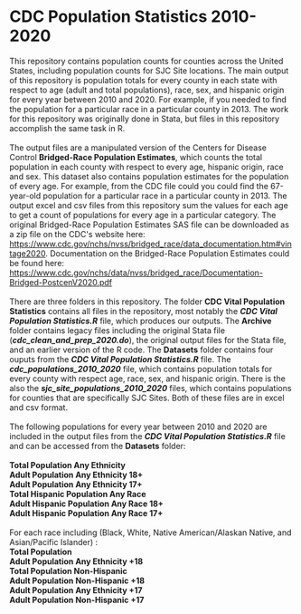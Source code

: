 # CDC Population Statistics 2010-2020

This repository contains population counts for counties across the United States, including population counts for SJC Site locations. The main output of this repository is population totals for every county in each state with respect to age (adult and total populations), race, sex, and hispanic origin for every year between 2010 and 2020. For example, if you needed to find the population for a particular race in a particular county in 2013. The work for this repository was originally done in Stata, but files in this repository accomplish the same task in R.<br/><br/>
The output files are a manipulated version of the Centers for Disease Control __Bridged-Race Population Estimates__, which counts the total population in each county with respect to every age, hispanic origin, race and sex. This dataset also contains population estimates for the population of every age. For example, from the CDC file could you could find the 67-year-old population for a particular race in a particular county in 2013. The output excel and csv files from this repository sum the values for each age to get a count of populations for every age in a particular category. The original Bridged-Race Population Estimates SAS file can be downloaded as a zip file on the CDC's website here: https://www.cdc.gov/nchs/nvss/bridged_race/data_documentation.htm#vintage2020. Documentation on the Bridged-Race Population Estimates could be found here: https://www.cdc.gov/nchs/data/nvss/bridged_race/Documentation-Bridged-PostcenV2020.pdf<br/><br/>
There are three folders in this repository. The folder __CDC Vital Population Statistics__ contains all files in the repository, most notably the ___CDC Vital Population Statistics.R___ file, which produces our outputs. The __Archive__ folder contains legacy files including the original Stata file (___cdc_clean_and_prep_2020.do___), the original output files for the Stata file, and an earlier version of the R code. The __Datasets__ folder contains four ouputs from the ___CDC Vital Population Statistics.R___ file. The ___cdc_populations_2010_2020___ file, which contains population totals for every county with respect age, race, sex, and hispanic origin. There is the also the ___sjc_site_populations_2010_2020___ files, which contains populations for counties that are specifically SJC Sites. Both of these files are in excel and csv format.<br/><br/>
The following populations for every year between 2010 and 2020 are included in the output files from the ___CDC Vital Population Statistics.R___ file and can be accessed from the __Datasets__ folder:<br/><br/>
__Total Population Any Ethnicity__<br/>
__Adult Population Any Ethnicity 18+__<br/>
__Adult Population Any Ethnicity 17+__<br/>
__Total Hispanic Population Any Race__<br/>
__Adult Hispanic Population Any Race 18+__<br/>
__Adult Hispanic Population Any Race 17+__<br/><br/>
For each race including (Black, White, Native American/Alaskan Native, and Asian/Pacific Islander) :<br/>
__Total Population__<br/>
__Adult Population Any Ethnicity +18__<br/>
__Total Population Non-Hispanic__<br/>
__Adult Population Non-Hispanic +18__<br/>
__Adult Population Any Ethnicity +17__<br/>
__Adult Population Non-Hispanic +17__
